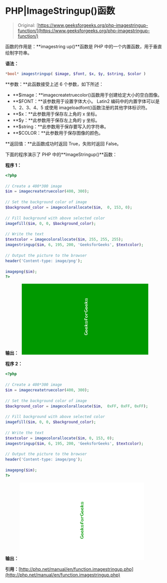 # PHP|ImageStringup()函数

> Original: [https://www.geeksforgeeks.org/php-imagestringup-function/](https://www.geeksforgeeks.org/php-imagestringup-function/)

函数的作用是：**imagestring up()**函数是 PHP 中的一个内置函数，用于垂直绘制字符串。

**语法：**

```php
*bool* imagestringup( $image, $font, $x, $y, $string, $color )
```

**参数：**此函数接受上述 6 个参数，如下所述：

*   **$image：**imagecreatetruecolor()函数用于创建给定大小的空白图像。
*   **$FONT：**该参数用于设置字体大小。 Latin2 编码中的内置字体可以是 1、2、3、4、5 或使用 imageloadfont()函数注册的其他字体标识符。
*   **$x：**此参数用于保存左上角的 x 坐标。
*   **$y：**此参数用于保存左上角的 y 坐标。
*   **$string：**此参数用于保存要写入的字符串。
*   **$COLOR：**此参数用于保存图像的颜色。

**返回值：**此函数成功时返回 True，失败时返回 False。

下面的程序演示了 PHP 中的**ImageStringup()**函数：

**程序 1：**

```php
<?php

// Create a 400*300 image
$im = imagecreatetruecolor(400, 300);

// Set the background color of image 
$background_color = imagecolorallocate($im,  0, 153, 0); 

// Fill background with above selected color 
imagefill($im, 0, 0, $background_color); 

// Write the text
$textcolor = imagecolorallocate($im, 255, 255, 255);
imagestringup($im, 6, 195, 200, 'GeeksforGeeks', $textcolor);

// Output the picture to the browser 
header('Content-type: image/png'); 

imagepng($im); 
?>
```

**输出：**
![](img/f0d7e4e0cc9458d9fc83a71b607ff301.png)

**程序 2：**

```php
<?php

// Create a 400*300 image
$im = imagecreatetruecolor(400, 300);

// Set the background color of image 
$background_color = imagecolorallocate($im,  0xFF, 0xFF, 0xFF); 

// Fill background with above selected color 
imagefill($im, 0, 0, $background_color); 

// Write the text
$textcolor = imagecolorallocate($im, 0, 153, 0);
imagestringup($im, 6, 195, 200, 'GeeksforGeeks', $textcolor);

// Output the picture to the browser 
header('Content-type: image/png'); 

imagepng($im); 
?>
```

**输出：**
![](img/446c8552049d13c049f7338b8839d01b.png)

**引用：**[http://php.net/manual/en/function.imagestringup.php](http://php.net/manual/en/function.imagestringup.php)